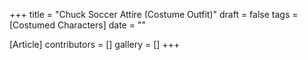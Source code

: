+++
title = "Chuck Soccer Attire (Costume Outfit)"
draft = false
tags = [Costumed Characters]
date = ""

[Article]
contributors = []
gallery = []
+++